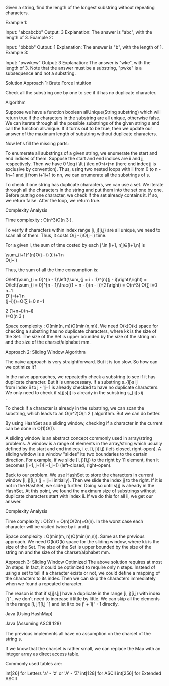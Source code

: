 Given a string, find the length of the longest substring without repeating characters.

Example 1:

Input: "abcabcbb"
Output: 3 
Explanation: The answer is "abc", with the length of 3. 
Example 2:

Input: "bbbbb"
Output: 1
Explanation: The answer is "b", with the length of 1.
Example 3:

Input: "pwwkew"
Output: 3
Explanation: The answer is "wke", with the length of 3. 
             Note that the answer must be a substring, "pwke" is a subsequence and not a substring.







Solution
Approach 1: Brute Force
Intuition

Check all the substring one by one to see if it has no duplicate character.

Algorithm

Suppose we have a function boolean allUnique(String substring) which will return true if the characters in the substring are all unique, otherwise false. We can iterate through all the possible substrings of the given string s and call the function allUnique. If it turns out to be true, then we update our answer of the maximum length of substring without duplicate characters.

Now let's fill the missing parts:

To enumerate all substrings of a given string, we enumerate the start and end indices of them. Suppose the start and end indices are ii and jj, respectively. Then we have 0 \leq i \lt j \leq n0≤i<j≤n (here end index jj is exclusive by convention). Thus, using two nested loops with ii from 0 to n - 1n−1 and jj from i+1i+1 to nn, we can enumerate all the substrings of s.

To check if one string has duplicate characters, we can use a set. We iterate through all the characters in the string and put them into the set one by one. Before putting one character, we check if the set already contains it. If so, we return false. After the loop, we return true.


Complexity Analysis

Time complexity : O(n^3)O(n 
3
 ).

To verify if characters within index range [i, j)[i,j) are all unique, we need to scan all of them. Thus, it costs O(j - i)O(j−i) time.

For a given i, the sum of time costed by each j \in [i+1, n]j∈[i+1,n] is

\sum_{i+1}^{n}O(j - i) ∑ 
i+1
n
​	
 O(j−i)

Thus, the sum of all the time consumption is:

O\left(\sum_{i = 0}^{n - 1}\left(\sum_{j = i + 1}^{n}(j - i)\right)\right) = O\left(\sum_{i = 0}^{n - 1}\frac{(1 + n - i)(n - i)}{2}\right) = O(n^3) O(∑ 
i=0
n−1
​	
 (∑ 
j=i+1
n
​	
 (j−i)))=O(∑ 
i=0
n−1
​	
  
2
(1+n−i)(n−i)
​	
 )=O(n 
3
 )

Space complexity : O(min(n, m))O(min(n,m)). We need O(k)O(k) space for checking a substring has no duplicate characters, where kk is the size of the Set. The size of the Set is upper bounded by the size of the string nn and the size of the charset/alphabet mm. 


Approach 2: Sliding Window
Algorithm

The naive approach is very straightforward. But it is too slow. So how can we optimize it?

In the naive approaches, we repeatedly check a substring to see if it has duplicate character. But it is unnecessary. If a substring s_{ij}s 
ij
​	
  from index ii to j - 1j−1 is already checked to have no duplicate characters. We only need to check if s[j]s[j] is already in the substring s_{ij}s 
ij
​	
 .

To check if a character is already in the substring, we can scan the substring, which leads to an O(n^2)O(n 
2
 ) algorithm. But we can do better.

By using HashSet as a sliding window, checking if a character in the current can be done in O(1)O(1).

A sliding window is an abstract concept commonly used in array/string problems. A window is a range of elements in the array/string which usually defined by the start and end indices, i.e. [i, j)[i,j) (left-closed, right-open). A sliding window is a window "slides" its two boundaries to the certain direction. For example, if we slide [i, j)[i,j) to the right by 11 element, then it becomes [i+1, j+1)[i+1,j+1) (left-closed, right-open).

Back to our problem. We use HashSet to store the characters in current window [i, j)[i,j) (j = ij=i initially). Then we slide the index jj to the right. If it is not in the HashSet, we slide jj further. Doing so until s[j] is already in the HashSet. At this point, we found the maximum size of substrings without duplicate characters start with index ii. If we do this for all ii, we get our answer.


Complexity Analysis

Time complexity : O(2n) = O(n)O(2n)=O(n). In the worst case each character will be visited twice by ii and jj.

Space complexity : O(min(m, n))O(min(m,n)). Same as the previous approach. We need O(k)O(k) space for the sliding window, where kk is the size of the Set. The size of the Set is upper bounded by the size of the string nn and the size of the charset/alphabet mm. 


Approach 3: Sliding Window Optimized
The above solution requires at most 2n steps. In fact, it could be optimized to require only n steps. Instead of using a set to tell if a character exists or not, we could define a mapping of the characters to its index. Then we can skip the characters immediately when we found a repeated character.

The reason is that if s[j]s[j] have a duplicate in the range [i, j)[i,j) with index j'j 
′
 , we don't need to increase ii little by little. We can skip all the elements in the range [i, j'][i,j 
′
 ] and let ii to be j' + 1j 
′
 +1 directly.

Java (Using HashMap)


Java (Assuming ASCII 128)

The previous implements all have no assumption on the charset of the string s.

If we know that the charset is rather small, we can replace the Map with an integer array as direct access table.

Commonly used tables are:

int[26] for Letters 'a' - 'z' or 'A' - 'Z'
int[128] for ASCII
int[256] for Extended ASCII


